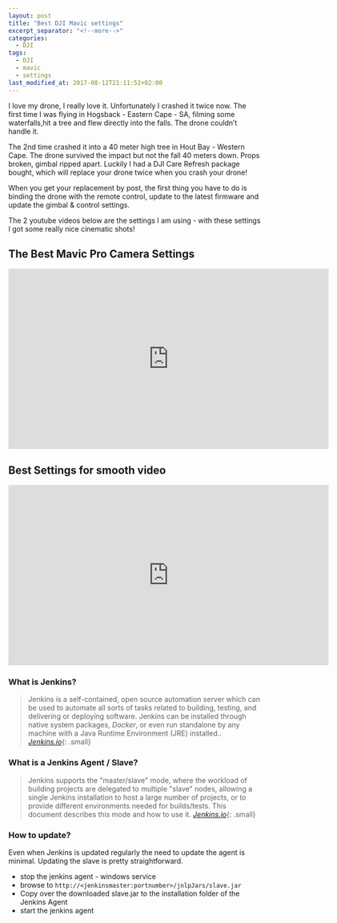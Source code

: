 ```yaml
---
layout: post
title: "Best DJI Mavic settings"
excerpt_separator: "<!--more-->"
categories:
  - DJI
tags:
  - DJI
  - mavic
  - settings
last_modified_at: 2017-08-12T21:11:52+02:00
---
```


I love my drone, I really love it. Unfortunately I crashed it twice now. The first time I was flying in Hogsback - Eastern Cape - SA, filming some waterfalls,hit a tree and flew directly into the falls. The drone couldn’t handle it.

The 2nd time crashed it into a 40 meter high tree in Hout Bay - Western Cape. The drone survived the impact but not the fall 40 meters down. Props broken, gimbal ripped apart. Luckily I had a DJI Care Refresh package bought, which will replace your drone twice when you crash your drone!

When you get your replacement by post, the first thing you have to do is binding the drone with the remote control, update to the latest firmware and update the gimbal & control settings.

The 2 youtube videos below are the settings I am using - with these settings I got some really nice cinematic shots!

## The Best Mavic Pro Camera Settings
<div class="embed-responsive embed-responsive-16by9">
  <iframe width="640" height="360" src="https://www.youtube.com/embed/lxBsq_iwQoE?list=PLfgL-0qmPGeFrnzsyT4ZrooiG9wAfnbnd" frameborder="0" allowfullscreen></iframe>
</div> 

## Best Settings for smooth video
<div class="embed-responsive embed-responsive-16by9">
  <iframe width="640" height="360" src="https://www.youtube.com/embed/Ei_ymBHaRjI?list=PLfgL-0qmPGeFrnzsyT4ZrooiG9wAfnbnd" frameborder="0" allowfullscreen></iframe>
</div> 



### What is Jenkins?
> Jenkins is a self-contained, open source automation server which can be used to automate all sorts of tasks related to building, testing, and delivering or deploying software. Jenkins can be installed through native system packages, _Docker_, or even run standalone by any machine with a Java Runtime Environment (JRE) installed.. <cite>[Jenkins.io](https://jenkins.io/doc/)</cite>{: .small}

### What is a Jenkins Agent / Slave?
> Jenkins supports the "master/slave" mode, where the workload of building projects are delegated to multiple "slave" nodes, allowing a single Jenkins installation to host a large number of projects, or to provide different environments needed for builds/tests. This document describes this mode and how to use it.
<cite>[Jenkins.io](https://https://wiki.jenkins.io/display/JENKINS/Distributed+builds)</cite>{: .small}

### How to update?
Even when Jenkins is updated regularly the need to update the agent is minimal. Updating the slave is pretty straightforward.

* stop the jenkins agent - windows service
* browse to `http://<jenkinsmaster:portnumber>/jnlpJars/slave.jar`
* Copy over the downloaded slave.jar to the installation folder of the Jenkins Agent
* start the jenkins agent


